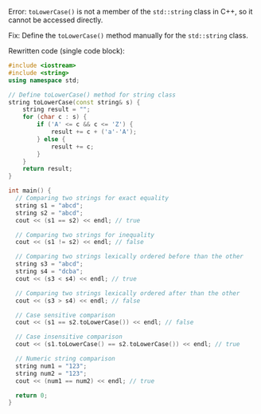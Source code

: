 Error: `toLowerCase()` is not a member of the `std::string` class in C++, so it cannot be accessed directly.

Fix: Define the `toLowerCase()` method manually for the `std::string` class.

Rewritten code (single code block):

```cpp
#include <iostream>
#include <string>
using namespace std;

// Define toLowerCase() method for string class
string toLowerCase(const string& s) {
    string result = "";
    for (char c : s) {
        if ('A' <= c && c <= 'Z') {
            result += c + ('a'-'A');
        } else {
            result += c;
        }
    }
    return result;
}

int main() {
  // Comparing two strings for exact equality
  string s1 = "abcd";
  string s2 = "abcd";
  cout << (s1 == s2) << endl; // true

  // Comparing two strings for inequality
  cout << (s1 != s2) << endl; // false

  // Comparing two strings lexically ordered before than the other
  string s3 = "abcd";
  string s4 = "dcba";
  cout << (s3 < s4) << endl; // true

  // Comparing two strings lexically ordered after than the other
  cout << (s3 > s4) << endl; // false

  // Case sensitive comparison
  cout << (s1 == s2.toLowerCase()) << endl; // false

  // Case insensitive comparison
  cout << (s1.toLowerCase() == s2.toLowerCase()) << endl; // true

  // Numeric string comparison
  string num1 = "123";
  string num2 = "123";
  cout << (num1 == num2) << endl; // true

  return 0;
}
```
